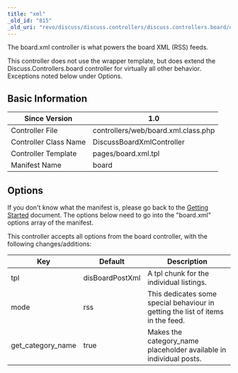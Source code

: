 ```yaml
---
title: "xml"
_old_id: "815"
_old_uri: "revo/discuss/discuss.controllers/discuss.controllers.board/discuss.controllers.board.xml"
---
```


The board.xml controller is what powers the board XML (RSS) feeds.

This controller does not use the wrapper template, but does extend the Discuss.Controllers.board controller for virtually all other behavior. Exceptions noted below under Options.

## Basic Information

| Since Version         | 1.0                                 |
| --------------------- | ----------------------------------- |
| Controller File       | controllers/web/board.xml.class.php |
| Controller Class Name | DiscussBoardXmlController           |
| Controller Template   | pages/board.xml.tpl                 |
| Manifest Name         | board                               |

## Options

If you don't know what the manifest is, please go back to the [Getting Started](extras/discuss/discuss.getting-started "Discuss.Getting Started") document. The options below need to go into the "board.xml" options array of the manifest.

This controller accepts all options from the board controller, with the following changes/additions:

| Key                 | Default         | Description                                                                     |
| ------------------- | --------------- | ------------------------------------------------------------------------------- |
| tpl                 | disBoardPostXml | A tpl chunk for the individual listings.                                        |
| mode                | rss             | This dedicates some special behaviour in getting the list of items in the feed. |
| get\_category\_name | true            | Makes the category\_name placeholder available in individual posts.             |